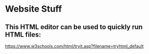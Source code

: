 # Website Stuff

## This HTML editor can be used to quickly run HTML files:
https://www.w3schools.com/html/tryit.asp?filename=tryhtml_default


